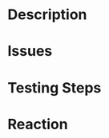 # Description
<Talk about what you did>

# Issues
<List the issues related to your code>
<Pro Tip: If you write it like "#123", it will automatically link the issue>

# Testing Steps
<Steps to run and test what you worked on>

# Reaction
<The gif that best describes this PR or how it makes you feel>

